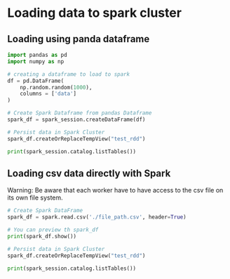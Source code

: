# Loading data to spark cluster

## Loading using panda dataframe

```python
import pandas as pd
import numpy as np

# creating a dataframe to load to spark
df = pd.DataFrame(
    np.random.random(1000),
    columns = ['data']
)

# Create Spark Dataframe from pandas Dataframe
spark_df = spark_session.createDataFrame(df)

# Persist data in Spark Cluster
spark_df.createOrReplaceTempView("test_rdd")

print(spark_session.catalog.listTables())
```

## Loading csv data directly with Spark

Warning: Be aware that each worker have to have access to the csv file on its own file system.

```python
# Create Spark DataFrame
spark_df = spark.read.csv('./file_path.csv', header=True)

# You can preview th spark_df
print(spark_df.show())

# Persist data in Spark Cluster
spark_df.createOrReplaceTempView("test_rdd")

print(spark_session.catalog.listTables())
```